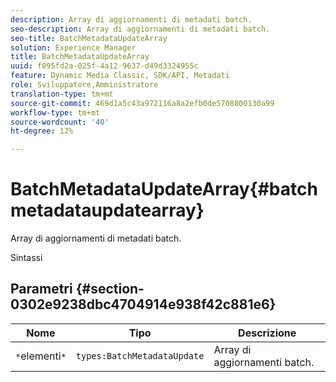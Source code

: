 ```yaml
---
description: Array di aggiornamenti di metadati batch.
seo-description: Array di aggiornamenti di metadati batch.
seo-title: BatchMetadataUpdateArray
solution: Experience Manager
title: BatchMetadataUpdateArray
uuid: f095fd2a-025f-4a12-9637-d49d3324955c
feature: Dynamic Media Classic, SDK/API, Metadati
role: Sviluppatore,Amministratore
translation-type: tm+mt
source-git-commit: 469d1a5c43a972116a8a2efb0de5708800130a99
workflow-type: tm+mt
source-wordcount: '40'
ht-degree: 12%

---
```



# BatchMetadataUpdateArray{#batchmetadataupdatearray}

Array di aggiornamenti di metadati batch.

Sintassi

## Parametri {#section-0302e9238dbc4704914e938f42c881e6}

| Nome | Tipo | Descrizione |
|---|---|---|
| `*`elementi`*` | `types:BatchMetadataUpdate` | Array di aggiornamenti batch. |

